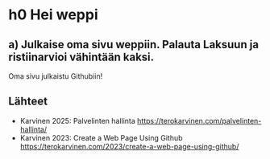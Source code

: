# h0 Hei weppi

## a) Julkaise oma sivu weppiin. Palauta Laksuun ja ristiinarvioi vähintään kaksi.

Oma sivu julkaistu Githubiin!

## Lähteet

- Karvinen 2025: Palvelinten hallinta https://terokarvinen.com/palvelinten-hallinta/
- Karvinen 2023: Create a Web Page Using Github https://terokarvinen.com/2023/create-a-web-page-using-github/

